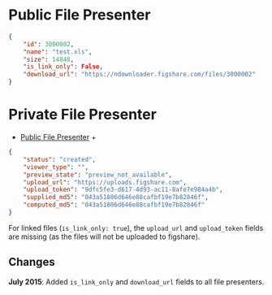 # Public File Presenter

```json
{
    "id": 3000002,
    "name": "test.xls",
    "size": 14848,
    "is_link_only": False,
    "download_url": "https://ndownloader.figshare.com/files/3000002"
}
```


# Private File Presenter

* [Public File Presenter](file.md#privatefilepresenter) +

```json
{
    "status": "created",
    "viewer_type": "",
    "preview_state": "preview_not_available",
    "upload_url": "https://uploads.figshare.com",
    "upload_token": "9dfc5fe3-d617-4d93-ac11-8afe7e984a4b",
    "supplied_md5": "043a51806d646e88cafbf19e7b82846f",
    "computed_md5": "043a51806d646e88cafbf19e7b82846f"
}
```

For linked files (`is_link_only: true`), the `upload_url` and `upload_token` fields are missing (as the files will not be uploaded to figshare).

## Changes

**July 2015**: Added `is_link_only` and `download_url` fields to all file presenters.
